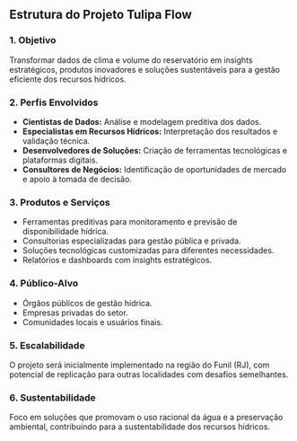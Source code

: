 ## Estrutura do Projeto Tulipa Flow

### 1. Objetivo
Transformar dados de clima e volume do reservatório em insights estratégicos, produtos inovadores e soluções sustentáveis para a gestão eficiente dos recursos hídricos.

### 2. Perfis Envolvidos
- **Cientistas de Dados:** Análise e modelagem preditiva dos dados.
- **Especialistas em Recursos Hídricos:** Interpretação dos resultados e validação técnica.
- **Desenvolvedores de Soluções:** Criação de ferramentas tecnológicas e plataformas digitais.
- **Consultores de Negócios:** Identificação de oportunidades de mercado e apoio à tomada de decisão.

### 3. Produtos e Serviços
- Ferramentas preditivas para monitoramento e previsão de disponibilidade hídrica.
- Consultorias especializadas para gestão pública e privada.
- Soluções tecnológicas customizadas para diferentes necessidades.
- Relatórios e dashboards com insights estratégicos.

### 4. Público-Alvo
- Órgãos públicos de gestão hídrica.
- Empresas privadas do setor.
- Comunidades locais e usuários finais.

### 5. Escalabilidade
O projeto será inicialmente implementado na região do Funil (RJ), com potencial de replicação para outras localidades com desafios semelhantes.

### 6. Sustentabilidade
Foco em soluções que promovam o uso racional da água e a preservação ambiental, contribuindo para a sustentabilidade dos recursos hídricos.

